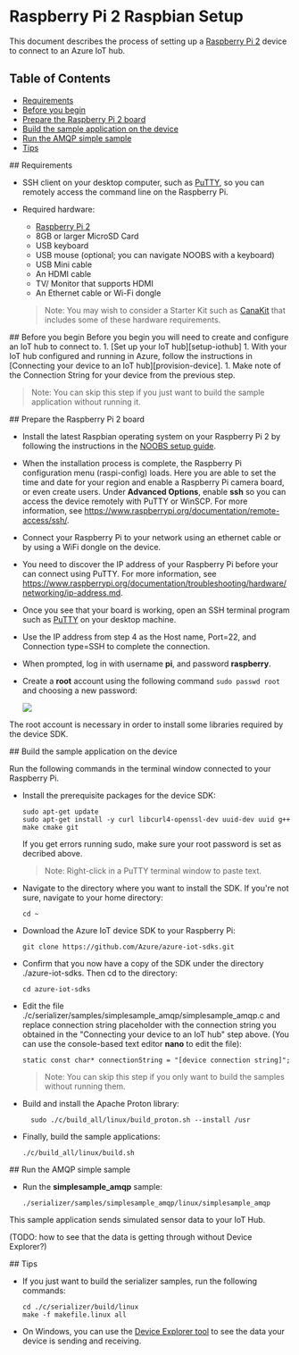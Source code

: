 # Raspberry Pi 2 Raspbian Setup

This document describes the process of setting up a [Raspberry Pi 2](https://www.raspberrypi.org/) device to connect to an Azure IoT hub.

## Table of Contents
- [Requirements](#requirements)
- [Before you begin](#beforebegin)
- [Prepare the Raspberry Pi 2 board](#preparing)
- [Build the sample application on the device](#buildrunapp)
- [Run the AMQP simple sample](#buildsimplesample)
- [Tips](#tips)


<a name="requirements"/>
## Requirements

- SSH client on your desktop computer, such as [PuTTY](http://www.putty.org/), so you can remotely access the command line on the Raspberry Pi.

- Required hardware:
	- [Raspberry Pi 2](http://www.amazon.com/Raspberry-Pi-Model-Project-Board/dp/B00T2U7R7I/ref=sr_1_1?ie=UTF8&qid=1429516842&sr=8-1&keywords=raspberry+pi)
	- 8GB or larger MicroSD Card
	- USB keyboard
	- USB mouse (optional; you can navigate NOOBS with a keyboard)
	- USB Mini cable
	- An HDMI cable
	- TV/ Monitor that supports HDMI
	- An Ethernet cable or Wi-Fi dongle

	> Note: You may wish to consider a Starter Kit such as [CanaKit](http://www.amazon.com/CanaKit-Raspberry-Complete-Original-Preloaded/dp/B008XVAVAW/ref=sr_1_4?ie=UTF8&qid=1429516842&sr=8-4&keywords=raspberry+pi) that includes some of these hardware requirements.

<a name="beforebegin"/>
## Before you begin
Before you begin you will need to create and configure an IoT hub to connect to.
  1. [Set up your IoT hub][setup-iothub]
  1. With your IoT hub configured and running in Azure, follow the instructions in [Connecting your device to an IoT hub][provision-device].
  1. Make note of the Connection String for your device from the previous step.

  > Note: You can skip this step if you just want to build the sample application without running it.

<a name="preparing"/>
## Prepare the Raspberry Pi 2 board

- Install the latest Raspbian operating system on your Raspberry Pi 2 by
following the instructions in the [NOOBS setup guide](http://www.raspberrypi.org/help/noobs-setup/).

- When the installation process is complete, the Raspberry Pi configuration menu
(raspi-config) loads. Here you are able to set the time and date for your region
and enable a Raspberry Pi camera board, or even create users. Under **Advanced
Options**, enable **ssh** so you can access the device remotely with
PuTTY or WinSCP. For more information, see
https://www.raspberrypi.org/documentation/remote-access/ssh/.

- Connect your Raspberry Pi to your network using an ethernet cable or by using
a WiFi dongle on the device.

- You need to discover the IP address of your Raspberry Pi before your can
connect using PuTTY. For more information, see
https://www.raspberrypi.org/documentation/troubleshooting/hardware/networking/ip-address.md.

- Once you see that your board is working, open an SSH terminal program such as [PuTTY](http://www.putty.org/) on your desktop machine.

- Use the IP address from step 4 as the Host name, Port=22, and Connection type=SSH to complete the connection.

- When prompted, log in with username **pi**, and password **raspberry**.

- Create a **root** account using the following command `sudo passwd root` and choosing a new password:

  ![][1]

The root account is necessary in order to install some libraries required by the device SDK.


<a name="buildrunapp"/>
## Build the sample application on the device

Run the following commands in the terminal window connected to your Raspberry Pi.

- Install the prerequisite packages for the device SDK:

  ```
  sudo apt-get update
  sudo apt-get install -y curl libcurl4-openssl-dev uuid-dev uuid g++ make cmake git
  ```
  If you get errors running sudo, make sure your root password is set as decribed above.

	> Note: Right-click in a PuTTY terminal window to paste text.

- Navigate to the directory where you want to  install the SDK.  If you're not sure, navigate to your home directory:
  ```
  cd ~
  ```
- Download the Azure IoT device SDK to your Raspberry Pi:

  ```
  git clone https://github.com/Azure/azure-iot-sdks.git
  ```

- Confirm that you now have a copy of the SDK under the directory ./azure-iot-sdks.
Then cd to the directory:
  ```
  cd azure-iot-sdks
  ```

- Edit the file ./c/serializer/samples/simplesample_amqp/simplesample_amqp.c and replace connection string placeholder with the connection string
you obtained in the "Connecting your device to an IoT hub" step above.
(You can use the console-based text editor **nano** to edit the file):

  ```
  static const char* connectionString = "[device connection string]";
  ```
  > Note: You can skip this step if you only want to build the samples without running them.

- Build and install the Apache Proton library:

  ```
    sudo ./c/build_all/linux/build_proton.sh --install /usr
  ```

- Finally, build the sample applications:

  ```
  ./c/build_all/linux/build.sh
  ```

<a name="buildsimplesample"/>
## Run the AMQP simple sample

- Run the **simplesample_amqp** sample:

  ```
  ./serializer/samples/simplesample_amqp/linux/simplesample_amqp
  ```

This sample application sends simulated sensor data to your IoT Hub.

(TODO: how to see that the data is getting through without Device Explorer?)

<a name="tips"/>
## Tips

- If you just want to build the serializer samples, run the following commands:

  ```
  cd ./c/serializer/build/linux
  make -f makefile.linux all
  ```

- On Windows, you can use the [Device Explorer tool][device-explorer] to see the data your device is sending and receiving.

[1]: ./media/service-bus-iot-raspberrypi-raspbian-setup/raspbian01.png

[provision-device]: ./provision_device.md
[setup-iothub]: ../../doc/setup_iothub.md
[device-explorer]: ../../tools/DeviceExplorer/doc/how_to_use_device_explorer.md
